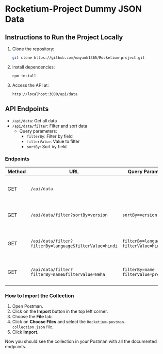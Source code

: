 # Rocketium-Project Dummy JSON Data

## Instructions to Run the Project Locally

1. Clone the repository:
   ```bash
   git clone https://github.com/mayank1365/Rocketium-project.git
   ```

2. Install dependencies:
   ```bash
   npm install
   ```

3. Access the API at:
   ```
   http://localhost:3000/api/data
   ```

## API Endpoints

- `/api/data`: Get all data
- `/api/data/filter`: Filter and sort data
  - Query parameters:
    - `filterBy`: Filter by field
    - `filterValue`: Value to filter
    - `sortBy`: Sort by field



### Endpoints

| **Method** | **URL**                                                                 | **Query Params**                  | **Description**                                 |
|------------|-------------------------------------------------------------------------|----------------------------------|-------------------------------------------------|
| GET        | `/api/data`                                                               |                                  | Get all the data from the Dummy JSON Data      |
| GET        | `/api/data/filter?sortBy=version`                                         | `sortBy=version`                 | Sort the data using the `version` attribute    |
| GET        | `/api/data/filter?filterBy=language&filterValue=hindi`                    | `filterBy=language`<br>`filterValue=hindi` | Filter the data using the `language` attribute |
| GET        | `/api/data/filter?filterBy=name&filterValue=Neha`                       | `filterBy=name`<br>`filterValue=preeti` | Filter the data using the `name` attribute     |



### How to Import the Collection

1. Open Postman.
2. Click on the **Import** button in the top left corner.
3. Choose the **File** tab.
4. Click on **Choose Files** and select the `Rocketium-postman-collection.json` file.
5. Click **Import**.

Now you should see the collection in your Postman with all the documented endpoints.

